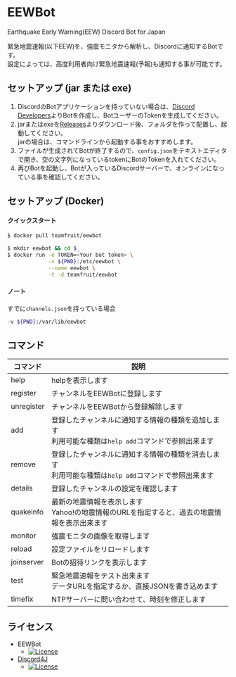 # EEWBot
Earthquake Early Warning(EEW) Discord Bot for Japan

緊急地震速報(以下EEW)を、強震モニタから解析し、Discordに通知するBotです。  
設定によっては、高度利用者向け緊急地震速報(予報)も通知する事が可能です。

## セットアップ (jar または exe)
1. DiscordのBotアプリケーションを持っていない場合は、[Discord Developers](https://discordapp.com/developers/applications/me)よりBotを作成し、BotユーザーのTokenを生成してください。  
1. jarまたはexeを[Releases](https://github.com/Team-Fruit/EEWBot/releases/latest)よりダウンロード後、フォルダを作って配置し、起動してください。  
jarの場合は、コマンドラインから起動する事をおすすめします。
1. ファイルが生成されてBotが終了するので、`config.json`をテキストエディタで開き、空の文字列になっているtokenにBotのTokenを入れてください。
1. 再びBotを起動し、Botが入っているDiscordサーバーで、オンラインになっている事を確認してください。

## セットアップ (Docker)
#### クイックスタート
```sh
$ docker pull teamfruit/eewbot
```
```sh
$ mkdir eewbot && cd $_
$ docker run -e TOKEN=<Your bot token> \
             -v ${PWD}:/etc/eewbot \
             --name eewbot \
             -t -d teamfruit/eewbot
```
#### ノート
すでに`channels.json`を持っている場合
```sh
-v ${PWD}:/var/lib/eewbot
```

## コマンド
|コマンド|説明|
|---|---|
|help|helpを表示します|
|register|チャンネルをEEWBotに登録します|
|unregister|チャンネルをEEWBotから登録解除します|
|add|登録したチャンネルに通知する情報の種類を追加します<br>利用可能な種類は`help add`コマンドで参照出来ます|
|remove|登録したチャンネルに通知する情報の種類を消去します<br>利用可能な種類は`help add`コマンドで参照出来ます|
|details|登録したチャンネルの設定を確認します|
|quakeinfo|最新の地震情報を表示します<br>Yahoo!の地震情報のURLを指定すると、過去の地震情報を表示出来ます|
|monitor|強震モニタの画像を取得します|
|reload|設定ファイルをリロードします|
|joinserver|Botの招待リンクを表示します|
|test|緊急地震速報をテスト出来ます<br>データURLを指定するか、直接JSONを書き込めます|
|timefix|NTPサーバーに問い合わせて、時刻を修正します|

## ライセンス
- EEWBot
  - [![License](https://img.shields.io/badge/license-MIT-blue.svg?style=flat)](https://github.com/Team-Fruit/EEWBot/blob/master/LICENSE.md)
- [Discord4J](https://github.com/austinv11/Discord4J)
  - [![License](https://img.shields.io/badge/License-LGPLv3-blue.svg?style=flat)](https://github.com/austinv11/Discord4J/blob/master/LICENSE.txt)
